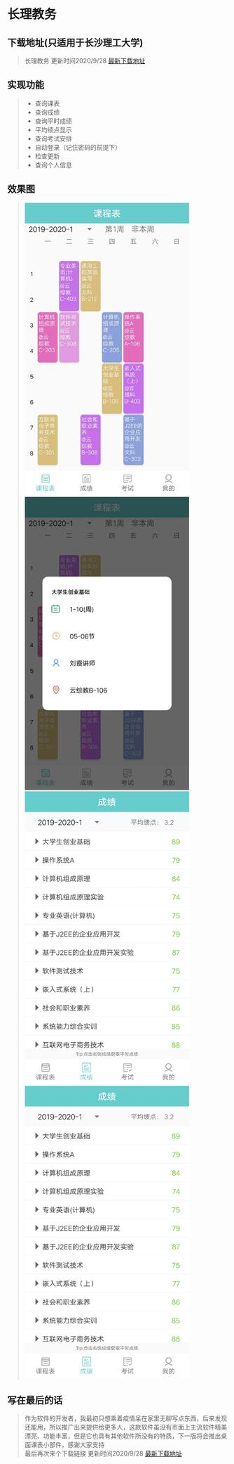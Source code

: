 # 长理教务
##  下载地址(只适用于长沙理工大学)
>长理教务 更新时间2020/9/28 [最新下载地址](http://47.106.159.165:8081/apk/CSUST.apk)
##  实现功能
>* 查询课表<br> 
>* 查询成绩<br> 
>* 查询平时成绩<br> 
>* 平均绩点显示<br>
>* 查询考试安排<br> 
>* 自动登录（记住密码的前提下）<br> 
>* 检查更新<br> 
>* 查询个人信息<br> 
##  效果图
><img src="https://github.com/892681347/EduAdminPic/raw/master/TimetablePic_1.jpg"  alt="课程表页面" width="375px"/>
><img src="https://github.com/892681347/EduAdminPic/raw/master/TimetablePic_2.jpg"  alt="课程表页面" width="375px"/>
><img src="https://github.com/892681347/EduAdminPic/raw/master/Grade_1.jpg"  alt="成绩页面" width="375px"/>
><img src="https://github.com/892681347/EduAdminPic/raw/master/Grade_1.jpg"  alt="成绩页面" width="375px"/>
##  写在最后的话
>作为软件的开发者，我最初只想乘着疫情呆在家里无聊写点东西，后来发现还能用，所以推广出来提供给更多人，这款软件虽没有市面上主流软件精美漂亮、功能丰富，但是它也具有其他软件所没有的特质，下一版将会推出桌面课表小部件，感谢大家支持<br>最后再次来个下载链接 更新时间2020/9/28 [最新下载地址](http://47.106.159.165:8081/apk/CSUST.apk)
